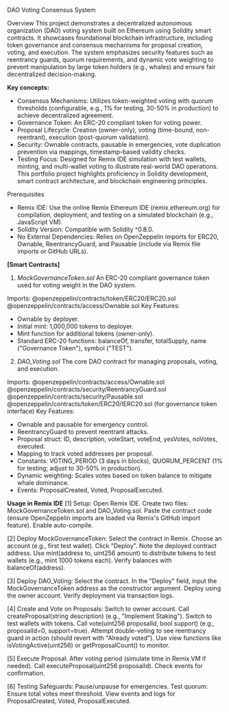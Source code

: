 DAO Voting Consensus System

Overview
This project demonstrates a decentralized autonomous organization (DAO) voting system built on Ethereum using Solidity smart contracts. It showcases foundational blockchain infrastructure, including token governance and consensus mechanisms for proposal creation, voting, and execution. The system emphasizes security features such as reentrancy guards, quorum requirements, and dynamic vote weighting to prevent manipulation by large token holders (e.g., whales) and ensure fair decentralized decision-making.

**Key concepts:**
 + Consensus Mechanisms: Utilizes token-weighted voting with quorum thresholds (configurable, e.g., 1% for testing, 30-50% in production) to achieve decentralized agreement.
 + Governance Token: An ERC-20 compliant token for voting power.
 + Proposal Lifecycle: Creation (owner-only), voting (time-bound, non-reentrant), execution (post-quorum validation).
 + Security: Ownable contracts, pausable in emergencies, vote duplication prevention via mappings, timestamp-based validity checks.
 + Testing Focus: Designed for Remix IDE simulation with test wallets, minting, and multi-wallet voting to illustrate real-world DAO operations.
This portfolio project highlights proficiency in Solidity development, smart contract architecture, and blockchain engineering principles.

Prerequisites
 + Remix IDE: Use the online Remix Ethereum IDE (remix.ethereum.org) for compilation, deployment, and testing on a simulated blockchain (e.g., JavaScript VM).
 + Solidity Version: Compatible with Solidity ^0.8.0.
 + No External Dependencies: Relies on OpenZeppelin imports for ERC20, Ownable, ReentrancyGuard, and Pausable (include via Remix file imports or GitHub URLs).

**[Smart Contracts]**
1. _MockGovernanceToken.sol_
   An ERC-20 compliant governance token used for voting weight in the DAO system.

Imports:
@openzeppelin/contracts/token/ERC20/ERC20.sol
@openzeppelin/contracts/access/Ownable.sol
Key Features:
 + Ownable by deployer.
 + Initial mint: 1,000,000 tokens to deployer.
 + Mint function for additional tokens (owner-only).
 + Standard ERC-20 functions: balanceOf, transfer, totalSupply, name ("Governance Token"), symbol ("TEST").

2. _DAO_Voting.sol_
   The core DAO contract for managing proposals, voting, and execution.

Imports:
@openzeppelin/contracts/access/Ownable.sol
@openzeppelin/contracts/security/ReentrancyGuard.sol
@openzeppelin/contracts/security/Pausable.sol
@openzeppelin/contracts/token/ERC20/IERC20.sol (for governance token interface)
Key Features:
 + Ownable and pausable for emergency control.
 + ReentrancyGuard to prevent reentrant attacks.
 + Proposal struct: ID, description, voteStart, voteEnd, yesVotes, noVotes, executed.
 + Mapping to track voted addresses per proposal.
 + Constants: VOTING_PERIOD (3 days in blocks), QUORUM_PERCENT (1% for testing; adjust to 30-50% in production).
 + Dynamic weighting: Scales votes based on token balance to mitigate whale dominance.
 + Events: ProposalCreated, Voted, ProposalExecuted.


**Usage in Remix IDE**
[1] Setup:
Open Remix IDE.
Create two files: MockGovernanceToken.sol and DAO_Voting.sol.
Paste the contract code (ensure OpenZeppelin imports are loaded via Remix's GitHub import feature).
Enable auto-compile.

[2] Deploy MockGovernanceToken:
Select the contract in Remix.
Choose an account (e.g., first test wallet).
Click "Deploy".
Note the deployed contract address.
Use mint(address to, uint256 amount) to distribute tokens to test wallets (e.g., mint 1000 tokens each).
Verify balances with balanceOf(address).

[3] Deploy DAO_Voting:
Select the contract.
In the "Deploy" field, input the MockGovernanceToken address as the constructor argument.
Deploy using the owner account.
Verify deployment via transaction logs.

[4] Create and Vote on Proposals:
Switch to owner account.
Call createProposal(string description) (e.g., "Implement Staking").
Switch to test wallets with tokens.
Call vote(uint256 proposalId, bool support) (e.g., proposalId=0, support=true).
Attempt double-voting to see reentrancy guard in action (should revert with "Already voted").
Use view functions like isVotingActive(uint256) or getProposalCount() to monitor.

[5] Execute Proposal:
After voting period (simulate time in Remix VM if needed).
Call executeProposal(uint256 proposalId).
Check events for confirmation.

[6] Testing Safeguards:
Pause/unpause for emergencies.
Test quorum: Ensure total votes meet threshold.
View events and logs for ProposalCreated, Voted, ProposalExecuted.
